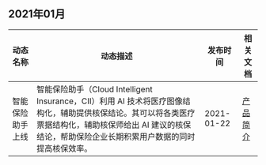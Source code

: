 ## 2021年01月

| 动态名称 | 动态描述 | 发布时间 | 相关文档 |
|---------|---------|---------|---------|
| 智能保险助手上线 | 智能保险助手（Cloud Intelligent Insurance，CII）利用 AI 技术将医疗图像结构化，辅助提供核保结论。其可以将各类医疗票据结构化，辅助核保师给出 AI 建议的核保结论，帮助保险企业长期积累用户数据的同时提高核保效率。 | 2021-01-22 | [产品简介](https://cloud.tencent.com/document/product/1368/52221) |
